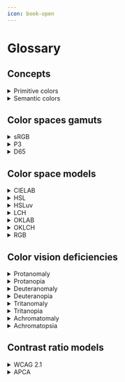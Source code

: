```yaml
---
icon: book-open
---
```


# Glossary

## Concepts

<details>

<summary>Primitive colors</summary>

Color scaling is the declination of a source color to make it darker or lighter. These shades and tints, also known as Primitive colors, are consistent in contrast and lightness, yet remain abstract and complex when applied to UI components. They can be bound as aliases in a more structured way, aka [`Semantic colors`](glossary.md#semantic-colors).

</details>

<details>

<summary>Semantic colors</summary>

A color system is an architecture in which each color serves a particular purpose. For example, red could warn a user, and grey could structure a layout. [`Primitive colors`](glossary.md#primitive-colors) are picked and bound to this architecture to create Semantic ones.

</details>

## Color spaces gamuts

<details>

<summary>sRGB</summary>

The sRGB gamut is a color space standard used in monitors, printers, and on the internet. It defines a range of colors for accurate and consistent display. It is widely accepted and compatible with existing technologies.

</details>

<details>

<summary>P3</summary>

The P3 gamut is a color space that has more colors than sRGB and is used in high-end displays like Apple's Retina. It displays vibrant and accurate colors in movies, photos, and visual content.

</details>

<details>

<summary>D65</summary>

The D65 color space gamut is used in photography, printing, and video. It's based on CIE 1931, with a wide range of colors. D65 white point is daylight's average color, preferred for calibration. Its gamut allows for accurate and vibrant color reproduction, which is useful for visual arts professionals.

</details>

## Color space models

<details>

<summary>CIELAB</summary>

CIELAB is a color space model based on human perception. It includes Lightness (L), red-green (A\* axis), and yellow-blue (B\* axis) attributes. It's used in printing, textiles, and painting for accurate color reproduction.

</details>

<details>

<summary>HSL</summary>

The HSL color space model is a type of color space commonly used in graphic design and web development. It has three axes, two of which represent Saturation (S\* axis) and Lightness (L\* axis), while the other represents Hue (H\* axis). The hue axis is circular, which enables a full range of colors to be displayed.

</details>

<details>

<summary>HSLuv</summary>

The HSLuv color space model works similarly with [HSL](glossary.md#hsl) but with improved perceptual uniformity and a more comprehensive range of chroma values. The chroma in HSLuv is adaptive and changes depending on the lightness value, providing a more consistent and natural-looking color representation.

</details>

<details>

<summary>LCH</summary>

The LCH color space model works similarly with [HSL](glossary.md#hsl) but with improved perceptual uniformity and a more comprehensive range of chroma values. The chroma in LCH is adaptive and changes depending on the lightness value, providing a more consistent and natural-looking color representation.

</details>

<details>

<summary>OKLAB</summary>

The OKLAB color space is a popular model for digital media that provides consistent results across devices and platforms. It's based on [CIELAB](glossary.md#cielab) and closely matches human vision, making it useful for image processing and color grading.

</details>

<details>

<summary>OKLCH</summary>

The OKLCH color space model is a highly accurate color space that utilizes two Chroma (C\* axis) and Lightness (L\* axis) axes and one Hue rotation (H\* axis), surpassing the accuracy of the [LCH](glossary.md#lch) color space model. It allows for precise color representation and is commonly used in color management applications.

</details>

<details>

<summary>RGB</summary>

Computers and TVs use RGB color space with primary red, green, and blue colors. Other colors are created by changing their intensity. RGB is popular in digital imaging and graphic design.

</details>

## Color vision deficiencies

<details>

<summary>Protanomaly</summary>

Protanomaly is a type of color vision deficiency, often referred to as red-green color blindness. People with protanomaly have a reduced sensitivity to red light

</details>

<details>

<summary>Protanopia</summary>

Protanopia is a type of color blindness that affects the perception of red and green colors. People with protanopia have difficulty distinguishing between red, green, and brown hues

</details>

<details>

<summary>Deuteranomaly</summary>

Deuteranomaly is a type of red-green color blindness in which the green cones in the eye detect too much red light, making it difficult to distinguish between certain shades of red and green.

</details>

<details>

<summary>Deuteranopia</summary>

Deuteranopia is a type of color vision deficiency characterized by the inability to perceive green light. People with deuteranopia are unable to distinguish between green and red colors.

</details>

<details>

<summary>Tritanomaly</summary>

Tritanomaly is a type of color vision deficiency which affects a person's ability to see the color blue. It is caused by an anomaly in the "S" cone cells of the retina. People with tritanomaly have difficulty distinguishing between blue and green hues, and they may also have trouble recognizing purples.

</details>

<details>

<summary>Tritanopia</summary>

Tritanopia is a type of color blindness characterized by the inability to perceive the color blue. It is a rare form of color blindness, and those affected may have difficulty differentiating between shades of blue, yellow, and green.

</details>

<details>

<summary>Achromatomaly</summary>

Achromatomaly is a type of color vision deficiency characterized by a reduced sensitivity to light in the red and green parts of the spectrum. This condition makes it difficult to distinguish between certain colors, particularly red and green.

</details>

<details>

<summary>Achromatopsia</summary>

Achromatopsia, also known as total color blindness, is a rare, non-progressive visual disorder characterized by a complete inability to perceive colors. Individuals with achromatopsia typically experience extreme sensitivity to light and have difficulty seeing in bright environments.

</details>

## Contrast ratio models

<details>

<summary>WCAG 2.1</summary>

The WCAG 2.1 defines contrast ratio as the luminance difference between colors, ensuring text readability. It mandates a minimum contrast ratio of 4.5:1 for normal text and 3:1 for large text,

</details>

<details>

<summary>APCA</summary>

The Advanced Perceptual Contrast Algorithm (APCA) calculates contrast ratios based on human visual perception, focusing on text readability by considering font weight and viewing conditions. This method aims to improve accessibility and visual comfort.

</details>
